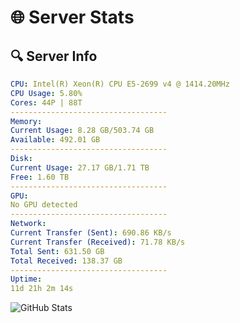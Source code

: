 # 🌐 Server Stats
## 🔍 Server Info
```yaml
CPU: Intel(R) Xeon(R) CPU E5-2699 v4 @ 1414.20MHz
CPU Usage: 5.80%
Cores: 44P | 88T
-----------------------------------
Memory:
Current Usage: 8.28 GB/503.74 GB
Available: 492.01 GB
-----------------------------------
Disk:
Current Usage: 27.17 GB/1.71 TB
Free: 1.60 TB
-----------------------------------
GPU:
No GPU detected
-----------------------------------
Network:
Current Transfer (Sent): 690.86 KB/s
Current Transfer (Received): 71.78 KB/s
Total Sent: 631.50 GB
Total Received: 138.37 GB
-----------------------------------
Uptime:
11d 21h 2m 14s
```
![GitHub Stats](https://img.shields.io/badge/Updated-2025-05-01_14:11:02-blue)